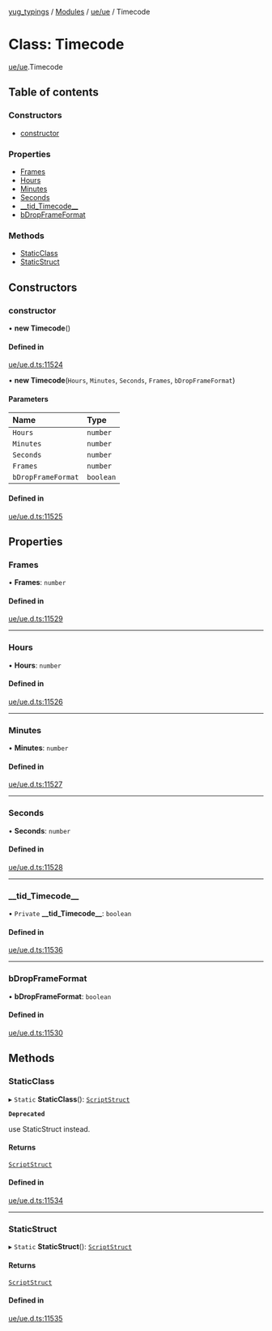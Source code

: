 [yug_typings](../README.md) / [Modules](../modules.md) / [ue/ue](../modules/ue_ue.md) / Timecode

# Class: Timecode

[ue/ue](../modules/ue_ue.md).Timecode

## Table of contents

### Constructors

- [constructor](ue_ue.Timecode.md#constructor)

### Properties

- [Frames](ue_ue.Timecode.md#frames)
- [Hours](ue_ue.Timecode.md#hours)
- [Minutes](ue_ue.Timecode.md#minutes)
- [Seconds](ue_ue.Timecode.md#seconds)
- [\_\_tid\_Timecode\_\_](ue_ue.Timecode.md#__tid_timecode__)
- [bDropFrameFormat](ue_ue.Timecode.md#bdropframeformat)

### Methods

- [StaticClass](ue_ue.Timecode.md#staticclass)
- [StaticStruct](ue_ue.Timecode.md#staticstruct)

## Constructors

### constructor

• **new Timecode**()

#### Defined in

[ue/ue.d.ts:11524](https://github.com/YugMetaverse/yug_typings/blob/25cad34/ue/ue.d.ts#L11524)

• **new Timecode**(`Hours`, `Minutes`, `Seconds`, `Frames`, `bDropFrameFormat`)

#### Parameters

| Name | Type |
| :------ | :------ |
| `Hours` | `number` |
| `Minutes` | `number` |
| `Seconds` | `number` |
| `Frames` | `number` |
| `bDropFrameFormat` | `boolean` |

#### Defined in

[ue/ue.d.ts:11525](https://github.com/YugMetaverse/yug_typings/blob/25cad34/ue/ue.d.ts#L11525)

## Properties

### Frames

• **Frames**: `number`

#### Defined in

[ue/ue.d.ts:11529](https://github.com/YugMetaverse/yug_typings/blob/25cad34/ue/ue.d.ts#L11529)

___

### Hours

• **Hours**: `number`

#### Defined in

[ue/ue.d.ts:11526](https://github.com/YugMetaverse/yug_typings/blob/25cad34/ue/ue.d.ts#L11526)

___

### Minutes

• **Minutes**: `number`

#### Defined in

[ue/ue.d.ts:11527](https://github.com/YugMetaverse/yug_typings/blob/25cad34/ue/ue.d.ts#L11527)

___

### Seconds

• **Seconds**: `number`

#### Defined in

[ue/ue.d.ts:11528](https://github.com/YugMetaverse/yug_typings/blob/25cad34/ue/ue.d.ts#L11528)

___

### \_\_tid\_Timecode\_\_

• `Private` **\_\_tid\_Timecode\_\_**: `boolean`

#### Defined in

[ue/ue.d.ts:11536](https://github.com/YugMetaverse/yug_typings/blob/25cad34/ue/ue.d.ts#L11536)

___

### bDropFrameFormat

• **bDropFrameFormat**: `boolean`

#### Defined in

[ue/ue.d.ts:11530](https://github.com/YugMetaverse/yug_typings/blob/25cad34/ue/ue.d.ts#L11530)

## Methods

### StaticClass

▸ `Static` **StaticClass**(): [`ScriptStruct`](ue_ue.ScriptStruct.md)

**`Deprecated`**

use StaticStruct instead.

#### Returns

[`ScriptStruct`](ue_ue.ScriptStruct.md)

#### Defined in

[ue/ue.d.ts:11534](https://github.com/YugMetaverse/yug_typings/blob/25cad34/ue/ue.d.ts#L11534)

___

### StaticStruct

▸ `Static` **StaticStruct**(): [`ScriptStruct`](ue_ue.ScriptStruct.md)

#### Returns

[`ScriptStruct`](ue_ue.ScriptStruct.md)

#### Defined in

[ue/ue.d.ts:11535](https://github.com/YugMetaverse/yug_typings/blob/25cad34/ue/ue.d.ts#L11535)
